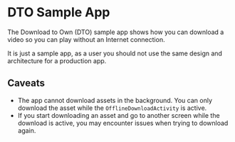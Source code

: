 # DTO Sample App

The Download to Own (DTO) sample app shows how you can download a video so you can play without an Internet connection.

It is just a sample app, as a user you should not use the same design and architecture for a production app.

## Caveats
* The app cannot download assets in the background. You can only download the asset while the `OfflineDownloadActivity` is active.
* If you start downloading an asset and go to another screen while the download is active, you may encounter issues when trying to download again.
